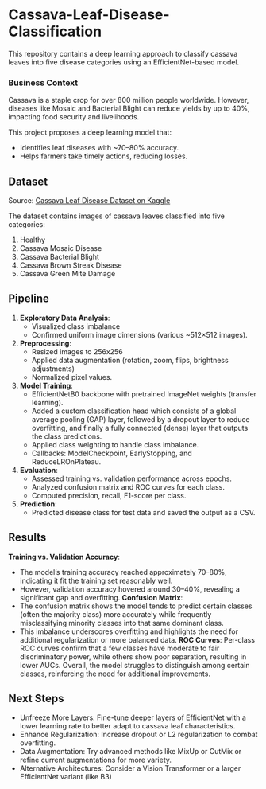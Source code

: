 # Cassava-Leaf-Disease-Classification

This repository contains a deep learning approach to classify cassava leaves into five disease categories using an EfficientNet-based model.

### Business Context

Cassava is a staple crop for over 800 million people worldwide. However, diseases like Mosaic and Bacterial Blight can reduce yields by up to 40%, impacting food security and livelihoods.

This project proposes a deep learning model that:
- Identifies leaf diseases with ~70–80% accuracy.
- Helps farmers take timely actions, reducing losses.

## Dataset
Source: [Cassava Leaf Disease Dataset on Kaggle](https://www.kaggle.com/c/cassava-leaf-disease-classification)

The dataset contains images of cassava leaves classified into five categories:
1. Healthy
2. Cassava Mosaic Disease
3. Cassava Bacterial Blight
4. Cassava Brown Streak Disease
5. Cassava Green Mite Damage

## Pipeline
1. **Exploratory Data Analysis**:
   - Visualized class imbalance
   - Confirmed uniform image dimensions (various ~512×512 images).
2. **Preprocessing**:
   - Resized images to 256x256
   - Applied data augmentation (rotation, zoom, flips, brightness adjustments)
   - Normalized pixel values.
3. **Model Training**:
   - EfficientNetB0 backbone with pretrained ImageNet weights (transfer learning).
   - Added a custom classification head which consists of a global average pooling (GAP) layer, followed by a dropout layer to reduce overfitting, and finally a fully connected (dense) layer that outputs the class predictions.
   - Applied class weighting to handle class imbalance.
   - Callbacks: ModelCheckpoint, EarlyStopping, and ReduceLROnPlateau.
4. **Evaluation**:
   - Assessed training vs. validation performance across epochs.
   - Analyzed confusion matrix and ROC curves for each class.
   - Computed precision, recall, F1-score per class.
5. **Prediction**:
   - Predicted disease class for test data and saved the output as a CSV.
## Results

**Training vs. Validation Accuracy**:
- The model’s training accuracy reached approximately 70–80%, indicating it fit the training set reasonably well.
- However, validation accuracy hovered around 30–40%, revealing a significant gap and overfitting.
**Confusion Matrix**:
- The confusion matrix shows the model tends to predict certain classes (often the majority class) more accurately while frequently misclassifying minority classes into that same dominant class.
- This imbalance underscores overfitting and highlights the need for additional regularization or more balanced data.
**ROC Curves**:
Per-class ROC curves confirm that a few classes have moderate to fair discriminatory power, while others show poor separation, resulting in lower AUCs.
Overall, the model struggles to distinguish among certain classes, reinforcing the need for additional improvements.

## Next Steps
- Unfreeze More Layers: Fine-tune deeper layers of EfficientNet with a lower learning rate to better adapt to cassava leaf characteristics.
- Enhance Regularization: Increase dropout or L2 regularization to combat overfitting.
- Data Augmentation: Try advanced methods like MixUp or CutMix or refine current augmentations for more variety.
- Alternative Architectures: Consider a Vision Transformer or a larger EfficientNet variant (like B3)
